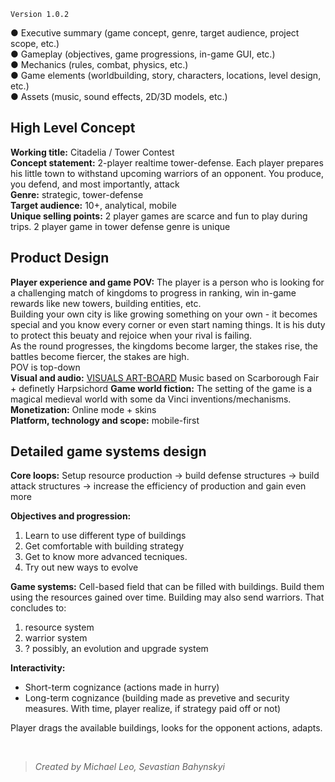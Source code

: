`Version 1.0.2`

● Executive summary (game concept, genre, target audience, project scope, etc.)  
● Gameplay (objectives, game progressions, in-game GUI, etc.)  
● Mechanics (rules, combat, physics, etc.)  
● Game elements (worldbuilding, story, characters, locations, level design, etc.)  
● Assets (music, sound effects, 2D/3D models, etc.)

## High Level Concept

**Working title:** Citadelia / Tower Contest  
**Concept statement:** 2-player realtime tower-defense. Each player prepares his little town to withstand upcoming warriors of an opponent. You produce, you defend, and most importantly, attack  
**Genre:** strategic, tower-defense  
**Target audience:** 10+, analytical, mobile  
**Unique selling points:** 2 player games are scarce and fun to play during trips. 2 player game in tower defense genre is unique

## Product Design

**Player experience and game POV:** The player is a person who is looking for a challenging match of kingdoms to progress in ranking, win in-game rewards like new towers, building entities, etc.  
Building your own city is like growing something on your own - it becomes special and you know every corner or even start naming things. It is his duty to protect this beuaty and rejoice when your rival is failing.  
As the round progresses, the kingdoms become larger, the stakes rise, the battles become fiercer, the stakes are high.  
POV is top-down  
**Visual and audio:** [VISUALS ART-BOARD](https://www.figma.com/board/PHm3roV1mkPZR1UrZZMZ5v/Untitled?node-id=0-1&t=Ftv9PrP9EdpfKsFa-1)
Music based on Scarborough Fair + definetly Harpsichord
**Game world fiction:** The setting of the game is a magical medieval world with some da Vinci inventions/mechanisms.
**Monetization:** Online mode + skins  
**Platform, technology and scope:** mobile-first

## Detailed game systems design

**Core loops:** Setup resource production -> build defense structures -> build attack structures -> increase the efficiency of production and gain even more

**Objectives and progression:**

1. Learn to use different type of buildings
2. Get comfortable with building strategy
3. Get to know more advanced tecniques.
4. Try out new ways to evolve

**Game systems:** Cell-based field that can be filled with buildings. Build them using the resources gained over time. Building may also send warriors.
That concludes to:

1. resource system
2. warrior system
3. ? possibly, an evolution and upgrade system

**Interactivity:**

- Short-term cognizance (actions made in hurry)
- Long-term cognizance (building made as prevetive and security measures. With time, player realize, if strategy paid off or not)

Player drags the available buildings, looks for the opponent actions, adapts.

<br>

> _Created by Michael Leo, Sevastian Bahynskyi_
